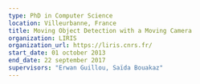 ```yaml
---
type: PhD in Computer Science
location: Villeurbanne, France
title: Moving Object Detection with a Moving Camera
organization: LIRIS
organization_url: https://liris.cnrs.fr/
start_date: 01 october 2013
end_date: 22 september 2017
supervisors: "Erwan Guillou, Saïda Bouakaz"
---
```


